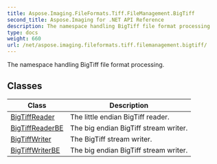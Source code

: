 ```yaml
---
title: Aspose.Imaging.FileFormats.Tiff.FileManagement.BigTiff
second_title: Aspose.Imaging for .NET API Reference
description: The namespace handling BigTiff file format processing
type: docs
weight: 660
url: /net/aspose.imaging.fileformats.tiff.filemanagement.bigtiff/
---
```

The namespace handling BigTiff file format processing.

## Classes

| Class | Description |
| --- | --- |
| [BigTiffReader](./bigtiffreader/) | The little endian BigTiff reader. |
| [BigTiffReaderBE](./bigtiffreaderbe/) | The big endian BigTiff stream writer. |
| [BigTiffWriter](./bigtiffwriter/) | The BigTiff stream writer. |
| [BigTiffWriterBE](./bigtiffwriterbe/) | The big endian BigTiff stream writer. |


